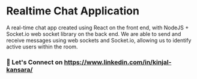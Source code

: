 # Realtime Chat Application

A real-time chat app created using React on the front end, with NodeJS + Socket.io web socket library on the back end.  We are able to send and receive messages using web sockets and Socket.io, allowing us to identify active users within the room.

### 🔗 Let's Connect on **https://www.linkedin.com/in/kinjal-kansara/** 
